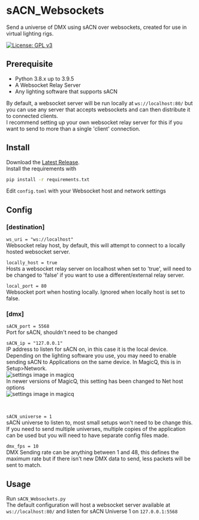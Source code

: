 # sACN_Websockets
Send a universe of DMX using sACN over websockets, created for use in virtual lighting rigs.

[![License: GPL v3](https://img.shields.io/badge/License-GPLv3-blue.svg)](https://www.gnu.org/licenses/gpl-3.0)

## Prerequisite
* Python 3.8.x up to 3.9.5
* A Websocket Relay Server
* Any lighting software that supports sACN

By default, a websocket server will be run locally at `ws://localhost:80/` but you can use any server that accepts websockets and can then distribute it to connected clients.<br>
I recommend setting up your own websocket relay server for this if you want to send to more than a single 'client' connection.

## Install
Download the [Latest Release](https://github.com/XDelta/sACN_Websockets/releases/latest/).<br>
Install the requirements with
```bash
pip install -r requirements.txt
```
Edit `config.toml` with your Websocket host and network settings

## Config

### [destination]
`ws_uri = "ws://localhost"`<br>
Websocket relay host, by default, this will attempt to connect to a locally hosted websocket server.
<br>

`locally_host = true`<br>
Hosts a websocket relay server on localhost when set to 'true', will need to be changed to 'false' if you want to use a different/external relay server.
<br>

`local_port = 80`<br>
Websocket port when hosting locally. Ignored when locally host is set to false.
<br>

### [dmx]
`sACN_port = 5568`<br>
Port for sACN, shouldn't need to be changed
<br>

`sACN_ip = "127.0.0.1"`<br>
IP address to listen for sACN on, in this case it is the local device. Depending on the lighting software you use, you may need to enable sending sACN to Applications on the same device. In MagicQ, this is in Setup>Network.<br>
![settings image in magicq](https://user-images.githubusercontent.com/7883807/142968817-314039d3-89af-43f8-a940-47fe17f4e953.png)
<br>
In newer versions of MagicQ, this setting has been changed to Net host options<br>
![settings image in magicq](https://user-images.githubusercontent.com/7883807/206890919-9e5544cc-a51c-4da3-9cf1-a4738910e353.png)

<br>

`sACN_universe = 1`<br>
sACN universe to listen to, most small setups won't need to be change this. If you need to send multiple universes, multiple copies of the application can be used but you will need to have separate config files made.
<br>

`dmx_fps = 10`<br>
DMX Sending rate can be anything between 1 and 48, this defines the maximum rate but if there isn't new DMX data to send, less packets will be sent to match.

## Usage
Run `sACN_Websockets.py`<br>
The default configuration will host a websocket server available at `ws://localhost:80/` and listen for sACN Universe 1 on `127.0.0.1:5568`
